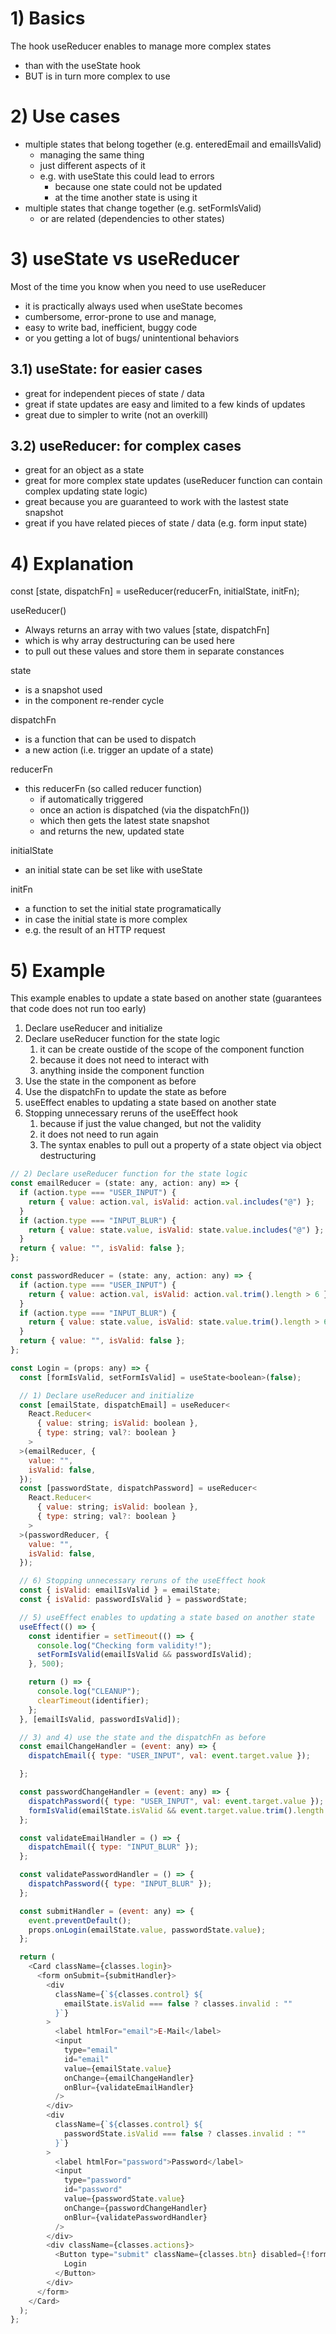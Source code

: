 # 1) Basics

The hook useReducer enables to manage more complex states

- than with the useState hook
- BUT is in turn more complex to use

# 2) Use cases

- multiple states that belong together (e.g. enteredEmail and emailIsValid)
  - managing the same thing
  - just different aspects of it
  - e.g. with useState this could lead to errors
    - because one state could not be updated
    - at the time another state is using it
- multiple states that change together (e.g. setFormIsValid)
  - or are related (dependencies to other states)

# 3) useState vs useReducer

Most of the time you know when you need to use useReducer

- it is practically always used when useState becomes
- cumbersome, error-prone to use and manage,
- easy to write bad, inefficient, buggy code
- or you getting a lot of bugs/ unintentional behaviors

## 3.1) useState: for easier cases

- great for independent pieces of state / data
- great if state updates are easy and limited to a few kinds of updates
- great due to simpler to write (not an overkill)

## 3.2) useReducer: for complex cases

- great for an object as a state
- great for more complex state updates (useReducer function can contain complex updating state logic)
- great because you are guaranteed to work with the lastest state snapshot
- great if you have related pieces of state / data (e.g. form input state)

# 4) Explanation

const [state, dispatchFn] = useReducer(reducerFn, initialState, initFn);

useReducer()

- Always returns an array with two values [state, dispatchFn]
- which is why array destructuring can be used here
- to pull out these values and store them in separate constances

state

- is a snapshot used
- in the component re-render cycle

dispatchFn

- is a function that can be used to dispatch
- a new action (i.e. trigger an update of a state)

reducerFn

- this reducerFn (so called reducer function)
  - if automatically triggered
  - once an action is dispatched (via the dispatchFn())
  - which then gets the latest state snapshot
  - and returns the new, updated state

initialState

- an initial state can be set like with useState

initFn

- a function to set the initial state programatically
- in case the initial state is more complex
- e.g. the result of an HTTP request

# 5) Example

This example enables to update a state based on another state (guarantees that code does not run too early)

1. Declare useReducer and initialize
2. Declare useReducer function for the state logic
   1. it can be create oustide of the scope of the component function
   2. because it does not need to interact with
   3. anything inside the component function
3. Use the state in the component as before
4. Use the dispatchFn to update the state as before
5. useEffect enables to updating a state based on another state
6. Stopping unnecessary reruns of the useEffect hook
   1. because if just the value changed, but not the validity
   2. it does not need to run again
   3. The syntax enables to pull out a property of a state object via object destructuring

```javascript
// 2) Declare useReducer function for the state logic
const emailReducer = (state: any, action: any) => {
  if (action.type === "USER_INPUT") {
    return { value: action.val, isValid: action.val.includes("@") };
  }
  if (action.type === "INPUT_BLUR") {
    return { value: state.value, isValid: state.value.includes("@") };
  }
  return { value: "", isValid: false };
};

const passwordReducer = (state: any, action: any) => {
  if (action.type === "USER_INPUT") {
    return { value: action.val, isValid: action.val.trim().length > 6 };
  }
  if (action.type === "INPUT_BLUR") {
    return { value: state.value, isValid: state.value.trim().length > 6 };
  }
  return { value: "", isValid: false };
};

const Login = (props: any) => {
  const [formIsValid, setFormIsValid] = useState<boolean>(false);

  // 1) Declare useReducer and initialize
  const [emailState, dispatchEmail] = useReducer<
    React.Reducer<
      { value: string; isValid: boolean },
      { type: string; val?: boolean }
    >
  >(emailReducer, {
    value: "",
    isValid: false,
  });
  const [passwordState, dispatchPassword] = useReducer<
    React.Reducer<
      { value: string; isValid: boolean },
      { type: string; val?: boolean }
    >
  >(passwordReducer, {
    value: "",
    isValid: false,
  });

  // 6) Stopping unnecessary reruns of the useEffect hook
  const { isValid: emailIsValid } = emailState;
  const { isValid: passwordIsValid } = passwordState;

  // 5) useEffect enables to updating a state based on another state
  useEffect(() => {
    const identifier = setTimeout(() => {
      console.log("Checking form validity!");
      setFormIsValid(emailIsValid && passwordIsValid);
    }, 500);

    return () => {
      console.log("CLEANUP");
      clearTimeout(identifier);
    };
  }, [emailIsValid, passwordIsValid]);

  // 3) and 4) use the state and the dispatchFn as before
  const emailChangeHandler = (event: any) => {
    dispatchEmail({ type: "USER_INPUT", val: event.target.value });

  };

  const passwordChangeHandler = (event: any) => {
    dispatchPassword({ type: "USER_INPUT", val: event.target.value });
    formIsValid(emailState.isValid && event.target.value.trim().length > 6);
  };

  const validateEmailHandler = () => {
    dispatchEmail({ type: "INPUT_BLUR" });
  };

  const validatePasswordHandler = () => {
    dispatchPassword({ type: "INPUT_BLUR" });
  };

  const submitHandler = (event: any) => {
    event.preventDefault();
    props.onLogin(emailState.value, passwordState.value);
  };

  return (
    <Card className={classes.login}>
      <form onSubmit={submitHandler}>
        <div
          className={`${classes.control} ${
            emailState.isValid === false ? classes.invalid : ""
          }`}
        >
          <label htmlFor="email">E-Mail</label>
          <input
            type="email"
            id="email"
            value={emailState.value}
            onChange={emailChangeHandler}
            onBlur={validateEmailHandler}
          />
        </div>
        <div
          className={`${classes.control} ${
            passwordState.isValid === false ? classes.invalid : ""
          }`}
        >
          <label htmlFor="password">Password</label>
          <input
            type="password"
            id="password"
            value={passwordState.value}
            onChange={passwordChangeHandler}
            onBlur={validatePasswordHandler}
          />
        </div>
        <div className={classes.actions}>
          <Button type="submit" className={classes.btn} disabled={!formIsValid}>
            Login
          </Button>
        </div>
      </form>
    </Card>
  );
};
```
